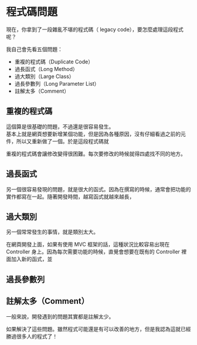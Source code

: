 # 程式碼問題

現在，你拿到了一段雜亂不堪的程式碼（ legacy code），要怎麼處理這段程式呢？

我自己會先看五個問題：

* 重複的程式碼（Duplicate Code）
* 過長函式（Long Method）
* 過大類別（Large Class）
* 過長參數列（Long Parameter List）
* 註解太多（Comment）

## 重複的程式碼

這個算是很基礎的問題，不過還是很容易發生。  
基本上就是網頁想要新增某個功能，但是因為各種原因，沒有仔細看過之前的元件，所以又重新做了一個。於是這段程式碼就

重複的程式碼會讓修改變得很困難。每次要修改的時候就得四處找不同的地方。



## 過長函式

另一個很容易發現的問題，就是很大的函式。因為在撰寫的時候，通常會把功能的實作都寫在一起。隨著開發時間，越寫函式就越來越長，

## 過大類別

另一個常常發生的事情，就是類別太大。

在網頁開發上面，如果有使用 MVC 框架的話，這種狀況比較容易出現在 Controller 身上。因為每次需要功能的時候，直覺會想要在既有的 Controller 裡面加入新的函式，並

## 過長參數列

## 註解太多（Comment）

一般來說，開發遇到的問題其實都是註解太少。



如果解決了這些問題。雖然程式可能還是有可以改善的地方，但是我認為這就已經勝過很多人的程式了！


